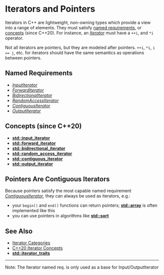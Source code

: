 # Iterators and Pointers

Iterators in C++ are lightweight, non-owning types which provide a view into a range of elements.
They must satisfy [named requirements](https://en.cppreference.com/w/cpp/named_req), or
[concepts](https://en.cppreference.com/w/cpp/language/constraints#Concepts) (since C++20).
For instance, an *[Iterator](https://en.cppreference.com/w/cpp/named_req/Iterator)*
must have a `++i`, and `*i` operator.

Not all iterators are pointers, but they are modeled after pointers.
`++i`, `*i`, `i == j`, etc. for iterators should have the same semantics as operations between pointers.

<!-- inline -->
## Named Requirements
- *[InputIterator](https://en.cppreference.com/w/cpp/named_req/InputIterator)*
- *[ForwardIterator](https://en.cppreference.com/w/cpp/named_req/ForwardIterator)*
- *[BidirectionalIterator](https://en.cppreference.com/w/cpp/named_req/BidirectionalIterator)*
- *[RandomAccessIterator](https://en.cppreference.com/w/cpp/named_req/RandomAccessIterator)*
- *[ContiguousIterator](https://en.cppreference.com/w/cpp/named_req/ContiguousIterator)*
- *[OutputIterator](https://en.cppreference.com/w/cpp/named_req/OutputIterator)*

<!-- inline -->
## Concepts (since C++20)
- **[std::input_iterator](https://en.cppreference.com/w/cpp/iterator/input_iterator)**
- **[std::forward_iterator](https://en.cppreference.com/w/cpp/iterator/forward_iterator)**
- **[std::bidirectional_iterator](https://en.cppreference.com/w/cpp/iterator/bidirectional_iterator)**
- **[std::random_access_iterator](https://en.cppreference.com/w/cpp/iterator/random_access_iterator)**
- **[std::contiguous_iterator](https://en.cppreference.com/w/cpp/iterator/contiguous_iterator)**
- **[std::output_iterator](https://en.cppreference.com/w/cpp/iterator/output_iterator)**

## Pointers Are Contiguous Iterators

Because pointers satisfy the most capable named requirement
*[ContiguousIterator](https://en.cppreference.com/w/cpp/named_req/ContiguousIterator)*,
they can always be used as iterators, e.g.:
- your `begin()` and `end()` functions can return pointers;
**[std::array](https://en.cppreference.com/w/cpp/container/array)**
is often implemented like this
- you can use pointers in algorithms like **[std::sort](https://en.cppreference.com/w/cpp/algorithm/sort)**

## See Also
- [Iterator Categories](https://en.cppreference.com/w/cpp/iterator)
- [C++20 Iterator Concepts](https://en.cppreference.com/w/cpp/iterator#C.2B.2B20_iterator_concepts)
- **[std::iterator_traits](https://en.cppreference.com/w/cpp/iterator/iterator_traits)**

---
Note: The Iterator named req. is only used as a base for Input/OutputIterator
